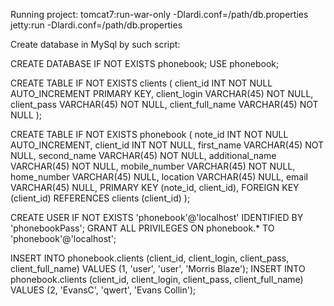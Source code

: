 Running project:
tomcat7:run-war-only -Dlardi.conf=/path/db.properties
jetty:run -Dlardi.conf=/path/db.properties


Create database in MySql by such script:

CREATE DATABASE IF NOT EXISTS phonebook;
USE phonebook;

CREATE TABLE IF NOT EXISTS clients (
  client_id        INT         NOT NULL AUTO_INCREMENT PRIMARY KEY,
  client_login     VARCHAR(45) NOT NULL,
  client_pass      VARCHAR(45) NOT NULL,
  client_full_name VARCHAR(45) NOT NULL
);

CREATE TABLE IF NOT EXISTS phonebook (
  note_id         INT         NOT NULL AUTO_INCREMENT,
  client_id       INT         NOT NULL,
  first_name      VARCHAR(45) NOT NULL,
  second_name     VARCHAR(45) NOT NULL,
  additional_name VARCHAR(45) NOT NULL,
  mobile_number   VARCHAR(45) NOT NULL,
  home_number     VARCHAR(45) NULL,
  location        VARCHAR(45) NULL,
  email           VARCHAR(45) NULL,
  PRIMARY KEY (note_id, client_id),
  FOREIGN KEY (client_id) REFERENCES clients (client_id)
);

CREATE USER IF NOT EXISTS 'phonebook'@'localhost' IDENTIFIED BY 'phonebookPass';
GRANT ALL PRIVILEGES ON phonebook.* TO 'phonebook'@'localhost';

INSERT INTO phonebook.clients (client_id, client_login, client_pass, client_full_name) VALUES (1, 'user', 'user', 'Morris Blaze');
INSERT INTO phonebook.clients (client_id, client_login, client_pass, client_full_name) VALUES (2, 'EvansC', 'qwert', 'Evans Collin');
